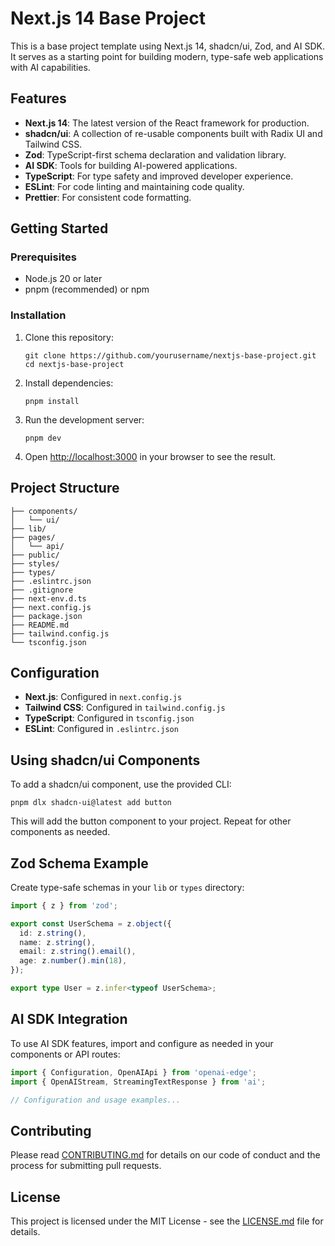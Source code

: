 # Next.js 14 Base Project

This is a base project template using Next.js 14, shadcn/ui, Zod, and AI SDK. It serves as a starting point for building modern, type-safe web applications with AI capabilities.

## Features

- **Next.js 14**: The latest version of the React framework for production.
- **shadcn/ui**: A collection of re-usable components built with Radix UI and Tailwind CSS.
- **Zod**: TypeScript-first schema declaration and validation library.
- **AI SDK**: Tools for building AI-powered applications.
- **TypeScript**: For type safety and improved developer experience.
- **ESLint**: For code linting and maintaining code quality.
- **Prettier**: For consistent code formatting.

## Getting Started

### Prerequisites

- Node.js 20 or later
- pnpm (recommended) or npm

### Installation

1. Clone this repository:
   ```
   git clone https://github.com/yourusername/nextjs-base-project.git
   cd nextjs-base-project
   ```

2. Install dependencies:
   ```
   pnpm install
   ```

3. Run the development server:
   ```
   pnpm dev
   ```

4. Open [http://localhost:3000](http://localhost:3000) in your browser to see the result.

## Project Structure

```
├── components/
│   └── ui/
├── lib/
├── pages/
│   └── api/
├── public/
├── styles/
├── types/
├── .eslintrc.json
├── .gitignore
├── next-env.d.ts
├── next.config.js
├── package.json
├── README.md
├── tailwind.config.js
└── tsconfig.json
```

## Configuration

- **Next.js**: Configured in `next.config.js`
- **Tailwind CSS**: Configured in `tailwind.config.js`
- **TypeScript**: Configured in `tsconfig.json`
- **ESLint**: Configured in `.eslintrc.json`

## Using shadcn/ui Components

To add a shadcn/ui component, use the provided CLI:

```
pnpm dlx shadcn-ui@latest add button
```

This will add the button component to your project. Repeat for other components as needed.

## Zod Schema Example

Create type-safe schemas in your `lib` or `types` directory:

```typescript
import { z } from 'zod';

export const UserSchema = z.object({
  id: z.string(),
  name: z.string(),
  email: z.string().email(),
  age: z.number().min(18),
});

export type User = z.infer<typeof UserSchema>;
```

## AI SDK Integration

To use AI SDK features, import and configure as needed in your components or API routes:

```typescript
import { Configuration, OpenAIApi } from 'openai-edge';
import { OpenAIStream, StreamingTextResponse } from 'ai';

// Configuration and usage examples...
```

## Contributing

Please read [CONTRIBUTING.md](CONTRIBUTING.md) for details on our code of conduct and the process for submitting pull requests.

## License

This project is licensed under the MIT License - see the [LICENSE.md](LICENSE.md) file for details.